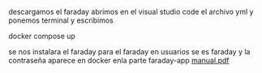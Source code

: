 descargamos el faraday abrimos en el visual studio code el archivo yml y ponemos terminal y escribimos 


docker compose up


se nos instalara el faraday para el faraday en usuarios se es faraday y la contraseña aparece en docker enla parte faraday-app
[manual.pdf](https://github.com/user-attachments/files/18424763/manual.pdf)
